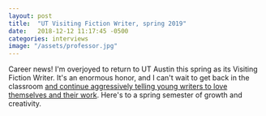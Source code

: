 ```yaml
---
layout: post
title:  "UT Visiting Fiction Writer, spring 2019"
date:   2018-12-12 11:17:45 -0500
categories: interviews
image: "/assets/professor.jpg"
---
```


Career news! I'm overjoyed to return to UT Austin this spring as its Visiting Fiction Writer. It's an enormous honor, and I can't wait to get back in the classroom [and continue aggressively telling young writers to love themselves and their work][skybrary]. Here's to a spring semester of growth and creativity.

[skybrary]: https://theamazingskybrary.wordpress.com/2015/12/14/my-last-day-at-skybridge-a-reflection/


